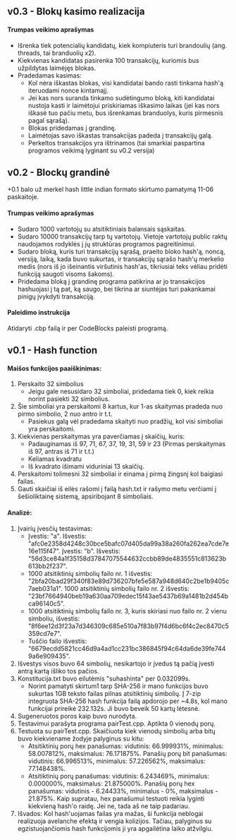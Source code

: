 ## v0.3 - Blokų kasimo realizacija
#### Trumpas veikimo aprašymas
- Išrenka tiek potencialių kandidatų, kiek kompiuteris turi brandoulių (ang. threads, tai branduolių x2).
- Kiekvienas kandidatas pasirenka 100 transakcijų, kuriomis bus užpildytas laimėjęs blokas.
- Pradedamas kasimas:
  - Kol nėra iškastas blokas, visi kandidatai bando rasti tinkama hash'ą iteruodami nonce kintamajį.
  - Jei kas nors suranda tinkamo sudėtingumo bloką, kiti kandidatai nustoja kasti ir laimėtojui priskiriamas iškasimo laikas (jei kas nors iškasė tuo pačiu metu, bus išrenkamas branduolys, kuris pirmesnis pagal sąrašą).
  - Blokas pridedamas į grandinę.
  - Laimėtojas savo iškastas transakcijas padeda į transakcijų galą.
  - Perkeltos transakcijos yra ištrinamos (tai smarkiai paspartina programos veikimą lyginant su v0.2 versija)
## v0.2 - Blockų grandinė
+0.1 balo už merkel hash little indian formato skirtumo pamatymą 11-06 paskaitoje.
#### Trumpas veikimo aprašymas
- Sudaro 1000 vartotojų su atsitiktiniais balansais sąskaitas.
- Sudaro 10000 transakcijų tarp tų vartotojų. Vietoje vartotojų public raktų naudojamos rodyklės į jų struktūras programos pagreitinimui.
- Sudaro bloką, kuris turi transakcijų sąrašą, praeito bloko hash'ą, noncą, versiją, laiką, kada buvo sukurtas, ir transakcijų sąrašo hash'ų merkelio medis (nors iš jo išeinantis viršutinis hash'as, tikriusiai teks vėliau pridėti funkciją saugoti visoms šakoms).
- Pridedama bloką į grandinę programa patikrina ar jo transakcijos hashuojasi į tą pat, ką saugo, bei tikrina ar siuntėjas turi pakankamai pinigų įvykdyti transakciją.
#### Paleidimo instrukcija
Atidaryti .cbp failą ir per CodeBlocks paleisti programą.

## v0.1 - Hash function
#### Maišos funkcijos paaiškinimas:

1. Perskaito 32 simbolius
	- Jeigu gale nesusidaro 32 simboliai, pridedama tiek 0, kiek reikia norint pasiekti 32 simbolius.
2. Šie simboliai yra perskaitomi 8 kartus, kur 1-as skaitymas pradeda nuo pirmo simbolio, 2 nuo antro ir t.t.
	- Pasiekus galą vėl pradedama skaityti nuo pradžių, kol visi simboliai yra perskaitomi.
3. Kiekvienas perskaitymas yra paverčiamas į skaičių, kuris:
	- Padauginamas iš 97, 71, 67, 37, 19, 31, 59 ir 23 (Pirmas perskaitymas iš 97, antras iš 71 ir t.t.)
	- Keliamas kvadratu
	- Iš kvadrato išimami viduriniai 13 skaičių.
4. Perskaitomi tolimesni 32 simboliai ir einama į pirmą žingsnį kol baigiasi failas.
5. Gauti skaičiai iš eilės rašomi į failą hash.txt ir rašymo metu verčiami į šešioliktainę sistemą, apsiribojant 8 simboliais.

#### Analizė:

1. Įvairių įvesčių testavimas:
	- Įvestis: "a". Išvestis: "afc0e2358d4248c30bce5bafc07d405da99a38a260fa262ea7cde7e16e115f47".
	Įvestis: "b". Išvestis: "56d3ce84a1f35158d37847075544632ccbb89de4835551c813623b613bb2f237".
	- 1000 atsitiktinių simbolių failo nr. 1 išvestis: "2bfa20bad29f340f83e89d736207bfe5e587a948d640c2be1b9405c7aeb031a1".
	1000 atsitiktinių simbolių failo nr. 2 išvestis: "23bf7664940beb19a630aa709edec15f43ae5437b69a1481b2d454bca96140c5".
	- 1000 atsitiktinių simbolių failo nr. 3, kuris skiriasi nuo failo nr. 2 vienu simboliu, išvestis: "8f6ee12d3f23a7d346309c685e510a7f83b97f4d6bc6f4c2ec8470c5359cd7e7".
	- Tuščio failo išvestis: "6679ecdd5821cc46d9a4ad1cc231bc386845f94c64da6de39fe7449a6e909435".
2. Išvestys visos buvo 64 simbolių, nesikartojo ir įvedus tą pačią įvesti antrą kartą išliko tos pačios.
3. Konstitucija.txt buvo eilutėmis "suhashinta" per 0.032099s.
	- Norint pamatyti skirtum1 tarp SHA-256 ir mano funkcijos buvo sukurtas 1GB teksto failas pilnas atsitiktinių simbolių. Į 7-zip integruota SHA-256 hash funkcija failą apdorojo per ~4.8s, kol mano funkcijai prireikė 232.132s. Ji buvo beveik 50 kartų lėtesnė.
4. Sugeneruotos poros kaip buvo nurodyta.
5. Testavimui parašyta programa pairTest.cpp. Aptikta 0 vienodų porų.
6. Testuota su pairTest.cpp. Skaičiuota kiek vienodų simbolių arba bitų buvo kiekviename žodyje palyginus su kitu:
	- Atsitiktinių porų hex panašumas: vidutinis: 66.999931%, minimalus: 58.007812%, maksimalus: 76.171875%.
	Panašių porų bit panašumas: vidutinis: 66.996513%, minimalus: 57.226562%, maksimalus: 77.148438%.
	- Atsitiktinių porų panašumas: vidutinis: 6.243469%, minimalus: 0.000000%, maksimalus: 21.875000%.
	Panašių porų hex panašumas: vidutinis - 6.24433%, minimalus - 0%, maksimalus - 21.875%.
	Kaip supratau, hex panašumui testuoti reikia lyginti kiekvieną hash'o raidę. Jei ne, tada aš ne taip padariau.
7. Išvados: Kol hash'uojamas failas yra mažas, ši funkcija neblogai realizuoja avelanche efektą ir vengia kolizijos. Tačiau, palyginus su egzistuojančiomis hash funkcijomis ji yra apgailėtina laiko atžvilgiu.
